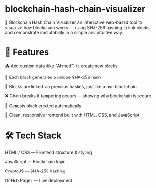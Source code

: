 # blockchain-hash-chain-visualizer
🚀 Blockchain Hash Chain Visualizer An interactive web-based tool to visualize how blockchain works — using SHA-256 hashing to link blocks and demonstrate immutability in a simple and intuitive way.

# 🧠 Features
📥 Add custom data (like "Ahmed") to create new blocks

🔐 Each block generates a unique SHA-256 hash

🔗 Blocks are linked via previous hashes, just like a real blockchain

❌ Chain breaks if tampering occurs — showing why blockchain is secure

🧊 Genesis block created automatically

🎨 Clean, responsive frontend built with HTML, CSS, and JavaScript

# 🛠️ Tech Stack
HTML / CSS — Frontend structure & styling

JavaScript — Blockchain logic

CryptoJS — SHA-256 hashing

GitHub Pages — Live deployment
